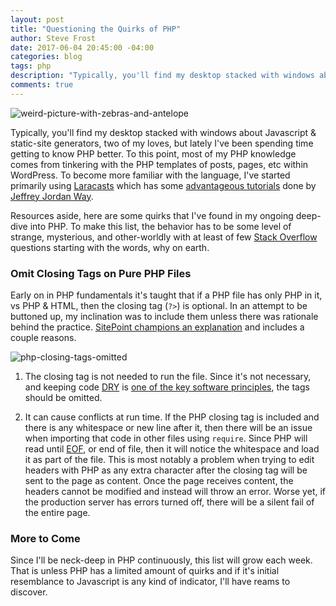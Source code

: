 ```yaml
---
layout: post
title: "Questioning the Quirks of PHP"
author: Steve Frost
date: 2017-06-04 20:45:00 -04:00
categories: blog
tags: php
description: "Typically, you'll find my desktop stacked with windows about Javascript & static-site generators, two of my loves, but lately I've been spending time getting to know PHP better. To this point, most of my PHP knowledge comes from tinkering with the PHP templates of posts, pages, etc within WordPress. To become more familiar with the language, I've started primarily using Laracasts which has some advantageous tutorials done by Jeffrey Jordan Way."
comments: true
---
```


![weird-picture-with-zebras-and-antelope](/img/blogs/quirksofphp1.jpg)

Typically, you'll find my desktop stacked with windows about Javascript & static-site generators, two of my loves, but lately I've been spending time getting to know PHP better. To this point, most of my PHP knowledge comes from tinkering with the PHP templates of posts, pages, etc within WordPress. To become more familiar with the language, I've started primarily using [Laracasts](https://laracasts.com) which has some [advantageous tutorials](https://laracasts.com/series/php-for-beginners) done by [Jeffrey Jordan Way](https://www.quora.com/Why-is-Jeffrey-Jordan-Way-such-an-awesome-kid).

Resources aside, here are some quirks that I've found in my ongoing deep-dive into PHP. To make this list, the behavior has to be some level of strange, mysterious, and other-worldly with at least of few [Stack Overflow](https://stackoverflow.com/documentation/php/topics) questions starting with the words, why on earth.

### Omit Closing Tags on Pure PHP Files
Early on in PHP fundamentals it's taught that if a PHP file has only PHP in it, vs PHP & HTML, then the closing tag (`?>`) is optional. In an attempt to be buttoned up, my inclination was to include them unless there was rationale behind the practice. [SitePoint champions an explanation](https://www.sitepoint.com/should-you-close-your-php-code-tags/) and includes a couple reasons.

![php-closing-tags-omitted](/img/blogs/quirksofphp2.jpg)

1. The closing tag is not needed to run the file. Since it's not necessary, and keeping code [DRY](https://en.wikipedia.org/wiki/Don%27t_repeat_yourself) is [one of the key software principles](https://code.tutsplus.com/tutorials/3-key-software-principles-you-must-understand--net-25161), the tags should be omitted.

2. It can cause conflicts at run time. If the PHP closing tag is included and there is any whitespace or new line after it, then there will be an issue when importing that code in other files using `require`. Since PHP will read until [EOF](https://stackoverflow.com/questions/2405818/does-eof-actually-exist), or end of file, then it will notice the whitespace and load it as part of the file. This is most notably a problem when trying to edit headers with PHP as any extra character after the closing tag will be sent to the page as content. Once the page receives content, the headers cannot be modified and instead will throw an error. Worse yet, if the production server has errors turned off, there will be a silent fail of the entire page. 

### More to Come

Since I'll be neck-deep in PHP continuously, this list will grow each week. That is unless PHP has a limited amount of quirks and if it's initial resemblance to Javascript is any kind of indicator, I'll have reams to discover.
